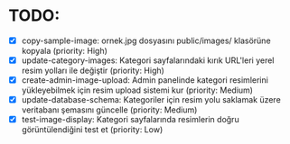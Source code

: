 # TODO:

- [x] copy-sample-image: ornek.jpg dosyasını public/images/ klasörüne kopyala (priority: High)
- [x] update-category-images: Kategori sayfalarındaki kırık URL'leri yerel resim yolları ile değiştir (priority: High)
- [x] create-admin-image-upload: Admin panelinde kategori resimlerini yükleyebilmek için resim upload sistemi kur (priority: Medium)
- [x] update-database-schema: Kategoriler için resim yolu saklamak üzere veritabanı şemasını güncelle (priority: Medium)
- [x] test-image-display: Kategori sayfalarında resimlerin doğru görüntülendiğini test et (priority: Low)
